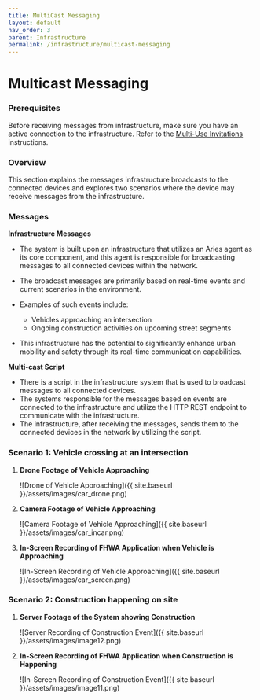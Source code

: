 ```yaml
---
title: MultiCast Messaging
layout: default
nav_order: 3
parent: Infrastructure
permalink: /infrastructure/multicast-messaging
---
```


# Multicast Messaging

### Prerequisites

Before receiving messages from infrastructure, make sure you have an active connection to the infrastructure. Refer to the [Multi-Use Invitations](multi-use-invitations) instructions.

### Overview

This section explains the messages infrastructure broadcasts to the connected devices and explores two scenarios where the device may receive messages from the infrastructure.

### Messages

**Infrastructure Messages**

   - The system is built upon an infrastructure that utilizes an Aries agent as its core component, and this agent is responsible for broadcasting messages to all connected devices within the network.
   
   - The broadcast messages are primarily based on real-time events and current scenarios in the environment.
   
   - Examples of such events include:
      - Vehicles approaching an intersection
      - Ongoing construction activities on upcoming street segments

   - This infrastructure has the potential to significantly enhance urban mobility and safety through its real-time communication capabilities.

**Multi-cast Script**

   - There is a script in the infrastructure system that is used to broadcast messages to all connected devices.
   - The systems responsible for the messages based on events are connected to the infrastructure and utilize the HTTP REST endpoint to communicate with the infrastructure.
   - The infrastructure, after receiving the messages, sends them to the connected devices in the network by utilizing the script.

### Scenario 1: Vehicle crossing at an intersection


1. **Drone Footage of Vehicle Approaching**

   ![Drone of Vehicle Approaching]({{ site.baseurl }}/assets/images/car_drone.png)

2. **Camera Footage of Vehicle Approaching**

   ![Camera Footage of Vehicle Approaching]({{ site.baseurl }}/assets/images/car_incar.png)

3. **In-Screen Recording of FHWA Application when Vehicle is Approaching**

   ![In-Screen Recording of Vehicle Approaching]({{ site.baseurl }}/assets/images/car_screen.png)

### Scenario 2: Construction happening on site

1. **Server Footage of the System showing Construction**

   ![Server Recording of Construction Event]({{ site.baseurl }}/assets/images/image12.png)

2. **In-Screen Recording of FHWA Application when Construction is Happening**

   ![In-Screen Recording of Construction Event]({{ site.baseurl }}/assets/images/image11.png)
